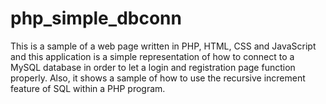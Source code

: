 # php_simple_dbconn
This is a sample of a web page written in PHP, HTML, CSS and JavaScript and this application is a simple representation of how to connect to a MySQL database in order to let a login and registration page function properly. Also, it shows a sample of how to use the recursive increment feature of SQL within a PHP program.
